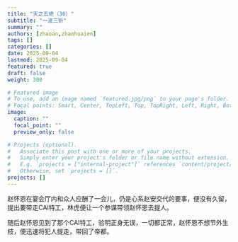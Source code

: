 ```yaml
---
title: "天之五绝（30）"
subtitle: "一波三折"
summary: ""
authors: [zhaoan,zhaohuaien]
tags: []
categories: []
date: 2025-09-04
lastmod: 2025-09-04
featured: true
draft: false
weight: 300

# Featured image
# To use, add an image named `featured.jpg/png` to your page's folder.
# Focal points: Smart, Center, TopLeft, Top, TopRight, Left, Right, BottomLeft, Bottom, BottomRight.
image:
  caption: ""
  focal_point: ""
  preview_only: false

# Projects (optional).
#   Associate this post with one or more of your projects.
#   Simply enter your project's folder or file name without extension.
#   E.g. `projects = ["internal-project"]` references `content/project/deep-learning/index.md`.
#   Otherwise, set `projects = []`.
projects: []
---
```


赵怀恩在宴会厅内和众人应酬了一会儿，仍是心系赵安交代的要事，便没有久留，提出要带走CAI特工，林虎便让一个参谋带领赵怀恩去提人。

随后赵怀恩见到了那个CAI特工，验明正身无误，一切都正常，赵怀恩不想节外生枝，便迅速将犯人提走，带回了帝都。